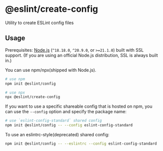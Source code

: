 # @eslint/create-config

Utility to create ESLint config files

## Usage

Prerequisites: [Node.js](https://nodejs.org/) (`^18.18.0`, `^20.9.0`, or `>=21.1.0`) built with SSL support. (If you are using an official Node.js distribution, SSL is always built in.)

You can use npm/npx(shipped with Node.js).

```bash
# use npm
npm init @eslint/config
```

```bash
# use npx
npx @eslint/create-config
```

If you want to use a specific shareable config that is hosted on npm, you can use the `--config` option and specify the package name:

```bash
# use `eslint-config-standard` shared config
npm init @eslint/config -- --config eslint-config-standard
```

To use an eslintrc-style(deprecated) shared config:

```bash
npm init @eslint/config -- --eslintrc --config eslint-config-standard
```
